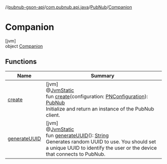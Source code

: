 //[pubnub-gson-api](../../../../index.md)/[com.pubnub.api.java](../../index.md)/[PubNub](../index.md)/[Companion](index.md)

# Companion

[jvm]\
object [Companion](index.md)

## Functions

| Name | Summary |
|---|---|
| [create](create.md) | [jvm]<br>@[JvmStatic](https://kotlinlang.org/api/latest/jvm/stdlib/kotlin-stdlib/kotlin.jvm/-jvm-static/index.html)<br>fun [create](create.md)(configuration: [PNConfiguration](../../../com.pubnub.api.java.v2/-p-n-configuration/index.md)): [PubNub](../index.md)<br>Initialize and return an instance of the PubNub client. |
| [generateUUID](generate-u-u-i-d.md) | [jvm]<br>@[JvmStatic](https://kotlinlang.org/api/latest/jvm/stdlib/kotlin-stdlib/kotlin.jvm/-jvm-static/index.html)<br>fun [generateUUID](generate-u-u-i-d.md)(): [String](https://kotlinlang.org/api/latest/jvm/stdlib/kotlin-stdlib/kotlin/-string/index.html)<br>Generates random UUID to use. You should set a unique UUID to identify the user or the device that connects to PubNub. |

